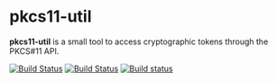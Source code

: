 pkcs11-util
===========

__pkcs11-util__ is a small tool to access cryptographic tokens through
the PKCS#11 API.

[![Build Status](https://codeship.com/projects/ea124910-5375-0133-898d-2aa02ad0cd50/status?branch=master)](https://codeship.com/projects/108335)
[![Build Status](https://travis-ci.org/mbrossard/pkcs11.svg?branch=master)](https://travis-ci.org/mbrossard/pkcs11)
[![Build status](https://ci.appveyor.com/api/projects/status/892m1yi8vmx9rmdh?svg=true)](https://ci.appveyor.com/project/mbrossard/pkcs11)
